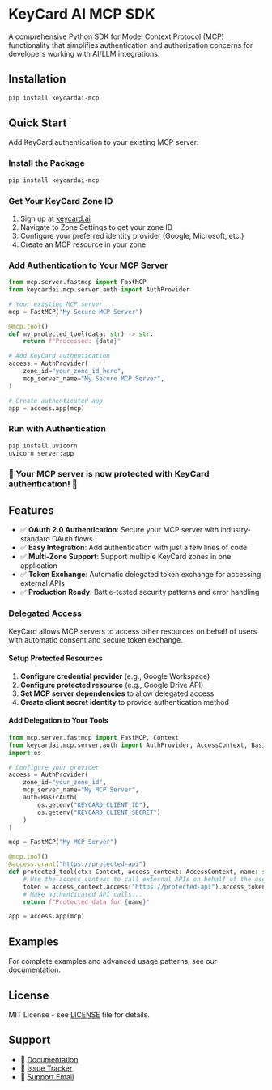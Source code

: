 # KeyCard AI MCP SDK

A comprehensive Python SDK for Model Context Protocol (MCP) functionality that simplifies authentication and authorization concerns for developers working with AI/LLM integrations.

## Installation

```bash
pip install keycardai-mcp
```

## Quick Start

Add KeyCard authentication to your existing MCP server:

### Install the Package

```bash
pip install keycardai-mcp
```

### Get Your KeyCard Zone ID

1. Sign up at [keycard.ai](https://keycard.ai)
2. Navigate to Zone Settings to get your zone ID
3. Configure your preferred identity provider (Google, Microsoft, etc.)
4. Create an MCP resource in your zone

### Add Authentication to Your MCP Server

```python
from mcp.server.fastmcp import FastMCP
from keycardai.mcp.server.auth import AuthProvider

# Your existing MCP server
mcp = FastMCP("My Secure MCP Server")

@mcp.tool()
def my_protected_tool(data: str) -> str:
    return f"Processed: {data}"

# Add KeyCard authentication
access = AuthProvider(
    zone_id="your_zone_id_here",
    mcp_server_name="My Secure MCP Server",
)

# Create authenticated app
app = access.app(mcp)
```

### Run with Authentication

```bash
pip install uvicorn
uvicorn server:app
```

### 🎉 Your MCP server is now protected with KeyCard authentication! 🎉

## Features

- ✅ **OAuth 2.0 Authentication**: Secure your MCP server with industry-standard OAuth flows
- ✅ **Easy Integration**: Add authentication with just a few lines of code
- ✅ **Multi-Zone Support**: Support multiple KeyCard zones in one application
- ✅ **Token Exchange**: Automatic delegated token exchange for accessing external APIs
- ✅ **Production Ready**: Battle-tested security patterns and error handling

### Delegated Access

KeyCard allows MCP servers to access other resources on behalf of users with automatic consent and secure token exchange.

#### Setup Protected Resources

1. **Configure credential provider** (e.g., Google Workspace)
2. **Configure protected resource** (e.g., Google Drive API)  
3. **Set MCP server dependencies** to allow delegated access
4. **Create client secret identity** to provide authentication method

#### Add Delegation to Your Tools

```python
from mcp.server.fastmcp import FastMCP, Context
from keycardai.mcp.server.auth import AuthProvider, AccessContext, BasicAuth
import os

# Configure your provider
access = AuthProvider(
    zone_id="your_zone_id",
    mcp_server_name="My MCP Server",
    auth=BasicAuth(
        os.getenv("KEYCARD_CLIENT_ID"), 
        os.getenv("KEYCARD_CLIENT_SECRET")
    )
)

mcp = FastMCP("My MCP Server")

@mcp.tool()
@access.grant("https://protected-api")
def protected_tool(ctx: Context, access_context: AccessContext, name: str) -> str:
    # Use the access_context to call external APIs on behalf of the user
    token = access_context.access("https://protected-api").access_token
    # Make authenticated API calls...
    return f"Protected data for {name}"

app = access.app(mcp)
```

## Examples

For complete examples and advanced usage patterns, see our [documentation](https://docs.keycard.ai).

## License

MIT License - see [LICENSE](https://github.com/keycardai/python-sdk/blob/main/LICENSE) file for details.

## Support

- 📖 [Documentation](https://docs.keycard.ai)
- 🐛 [Issue Tracker](https://github.com/keycardai/python-sdk/issues)
- 📧 [Support Email](mailto:support@keycard.ai)
